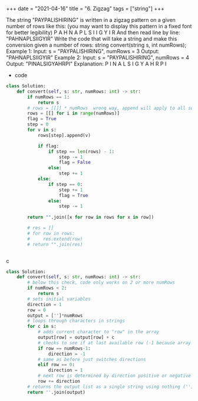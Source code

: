 +++
date = "2021-04-16"
title = "6. Zigzag"
tags = ["string"]
+++


The string "PAYPALISHIRING" is written in a zigzag pattern on a given number of rows like this: (you may want to display this pattern in a fixed font for better legibility)
P A H N A P L S I I G Y I R 
And then read line by line: "PAHNAPLSIIGYIR"
Write the code that will take a string and make this conversion given a number of rows:
string convert(string s, int numRows);
Example 1:
Input: s = "PAYPALISHIRING", numRows = 3 Output: "PAHNAPLSIIGYIR" 
Example 2:
Input: s = "PAYPALISHIRING", numRows = 4 Output: "PINALSIGYAHRPI" Explanation: P I N A L S I G Y A H R P I

- code
```py
class Solution:
    def convert(self, s: str, numRows: int) -> str:
        if numRows == 1:
            return s
        # rows = [[]] * numRows  wrong way, append will apply to all sub-list
        rows = [[] for i in range(numRows)]
        flag = True
        step = 0
        for v in s:
            rows[step].append(v)

            if flag:
                if step == len(rows) - 1:
                    step -= 1
                    flag = False
                else:
                    step += 1
            else:
                if step == 0:
                    step += 1
                    flag = True
                else:
                    step -= 1
        
        return "".join([x for row in rows for x in row])

        # res = []
        # for row in rows:
        #     res.extend(row)
        # return "".join(res)



```
c
```py
class Solution:
    def convert(self, s: str, numRows: int) -> str:
		# below this check, code only works on 2 or more numRows
        if numRows < 2:
            return s
        # sets initial variables
        direction = 1
        row = 0
        output = ['']*numRows
        # loops through characters in strings
        for c in s:
            # adds current character to "row" in the array
            output[row] = output[row] + c
            # checks to see if at last available row (-1 because array starts at 0)
            if row == numRows-1:
                direction = -1
            # same as before just switches directions
            elif row == 0:
                direction = 1
            # next row is determined by direction positive or negative
            row += direction
        # returns the output list as a single string using nothing ('') as the "separator"
        return ''.join(output)
```
